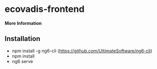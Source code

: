 # ecovadis-frontend

#### More Information

## Installation

- npm install -g ng6-cli (https://github.com/UltimateSoftware/ng6-cli)
- npm install
- ng6 serve
